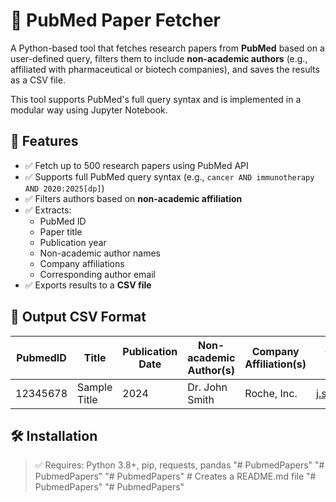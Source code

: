# 🧬 PubMed Paper Fetcher

A Python-based tool that fetches research papers from **PubMed** based on a user-defined query, filters them to include **non-academic authors** (e.g., affiliated with pharmaceutical or biotech companies), and saves the results as a CSV file.

This tool supports PubMed's full query syntax and is implemented in a modular way using Jupyter Notebook.


## 🚀 Features

- ✅ Fetch up to 500 research papers using PubMed API
- ✅ Supports full PubMed query syntax (e.g., `cancer AND immunotherapy AND 2020:2025[dp]`)
- ✅ Filters authors based on **non-academic affiliation**
- ✅ Extracts:
  - PubMed ID
  - Paper title
  - Publication year
  - Non-academic author names
  - Company affiliations
  - Corresponding author email
- ✅ Exports results to a **CSV file**


## 📁 Output CSV Format

| PubmedID | Title | Publication Date | Non-academic Author(s) | Company Affiliation(s) | Corresponding Author Email |
|----------|-------|------------------|--------------------------|--------------------------|-----------------------------|
| 12345678 | Sample Title | 2024 | Dr. John Smith | Roche, Inc. | j.smith@roche.com |


## 🛠️ Installation

> ✅ Requires: Python 3.8+, pip, requests, pandas
"# PubmedPapers" 
"# PubmedPapers" 
"# PubmedPapers"       # Creates a README.md file
"# PubmedPapers" 
"# PubmedPapers" 
